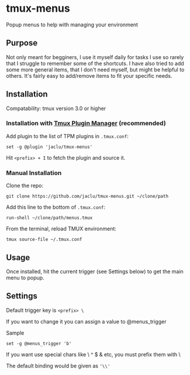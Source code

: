 # tmux-menus

Popup menus to help with managing your environment

## Purpose

Not only meant for begginers, I use it myself daily for tasks I use so rarely
that I struggle to remember some of the shortcuts.
I have also tried to add some more general items, that I don't need myself,
but might be helpful to others. It's fairly easy to add/remove items to fit your
specific needs.

## Installation

Compatability: tmux version 3.0 or higher

### Installation with [Tmux Plugin Manager](https://github.com/tmux-plugins/tpm) (recommended)

Add plugin to the list of TPM plugins in `.tmux.conf`:

```tmux
set -g @plugin 'jaclu/tmux-menus'
```

Hit `<prefix> + I` to fetch the plugin and source it.

### Manual Installation

Clone the repo:

```shell
git clone https://github.com/jaclu/tmux-menus.git ~/clone/path
```

Add this line to the bottom of `.tmux.conf`:

```tmux
run-shell ~/clone/path/menus.tmux
```

From the terminal, reload TMUX environment:

```shell
tmux source-file ~/.tmux.conf
```

## Usage

Once installed, hit the current trigger (see Settings below) to get the main menu to popup.


## Settings

Default trigger key is ``` <prefix> \ ```

If you want to change it you can assign a value to  @menus_trigger

Sample
```tmux
set -g @menus_trigger 'b'
```

If you want use special chars like \ ^ $ & etc, you must prefix them with \

The default binding would be given as ``` '\\' ```



